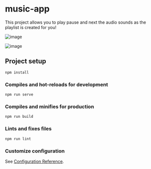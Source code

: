 # music-app

This project allows you to play pause and next the audio sounds as the playlist is created for you!

![image](https://user-images.githubusercontent.com/47170879/120924225-26c7a180-c6f0-11eb-8f17-4b96011804b4.png)


![image](https://user-images.githubusercontent.com/47170879/120924233-334bfa00-c6f0-11eb-9608-ceaa4ae153b1.png)




## Project setup
```
npm install
```

### Compiles and hot-reloads for development
```
npm run serve
```

### Compiles and minifies for production
```
npm run build
```

### Lints and fixes files
```
npm run lint
```

### Customize configuration
See [Configuration Reference](https://cli.vuejs.org/config/).
